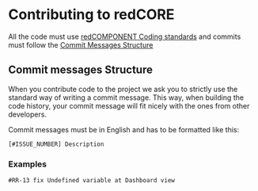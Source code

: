 Contributing to redCORE
======

All the code must use [redCOMPONENT Coding standards](https://github.com/redCOMPONENT-COM/documentation/blob/master/coding_standards/coding_standards.md "redCOMPONENT Coding standards") and commits must follow the [Commit Messages Structure](#CMM)

<a name="CMM"></a> Commit messages Structure
----------------

When you contribute code to the project we ask you to strictly use the standard way of writing a commit message. This way, when building the code history, your commit message will fit nicely with the ones from other developers.

Commit messages must be in English and has to be formatted like this:

<code>[#ISSUE_NUMBER] Description</code>

### Examples
<code>#RR-13 fix Undefined variable at Dashboard view</code>
